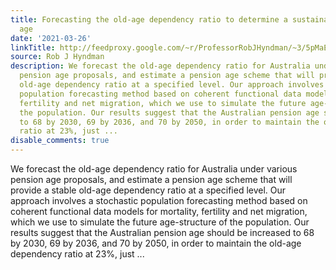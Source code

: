 ```yaml
---
title: Forecasting the old-age dependency ratio to determine a sustainable pension
  age
date: '2021-03-26'
linkTitle: http://feedproxy.google.com/~r/ProfessorRobJHyndman/~3/5pMaEuYKlNk/
source: Rob J Hyndman
description: We forecast the old-age dependency ratio for Australia under various
  pension age proposals, and estimate a pension age scheme that will provide a stable
  old-age dependency ratio at a specified level. Our approach involves a stochastic
  population forecasting method based on coherent functional data models for mortality,
  fertility and net migration, which we use to simulate the future age-structure of
  the population. Our results suggest that the Australian pension age should be increased
  to 68 by 2030, 69 by 2036, and 70 by 2050, in order to maintain the old-age dependency
  ratio at 23%, just ...
disable_comments: true
---
```

We forecast the old-age dependency ratio for Australia under various pension age proposals, and estimate a pension age scheme that will provide a stable old-age dependency ratio at a specified level. Our approach involves a stochastic population forecasting method based on coherent functional data models for mortality, fertility and net migration, which we use to simulate the future age-structure of the population. Our results suggest that the Australian pension age should be increased to 68 by 2030, 69 by 2036, and 70 by 2050, in order to maintain the old-age dependency ratio at 23%, just ...